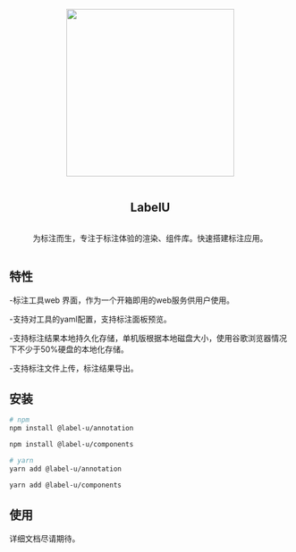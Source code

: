<div align="center">
  <article style="display: flex; flex-direction: column; align-items: center; justify-content: center;">
      <p align="center"><img width="300" src="./docs/assets/logo.svg" /></p>
      <h1 style="width: 100%; text-align: center;">LabelU</h1>
      <p>为标注而生，专注于标注体验的渲染、组件库。快速搭建标注应用。</p>
  </article>
</div>

## 特性

-标注工具web 界面，作为一个开箱即用的web服务供用户使用。

-支持对工具的yaml配置，支持标注面板预览。

-支持标注结果本地持久化存储，单机版根据本地磁盘大小，使用谷歌浏览器情况下不少于50%硬盘的本地化存储。

-支持标注文件上传，标注结果导出。


## 安装

```bash
# npm
npm install @label-u/annotation

npm install @label-u/components

# yarn
yarn add @label-u/annotation

yarn add @label-u/components
```


## 使用

详细文档尽请期待。

